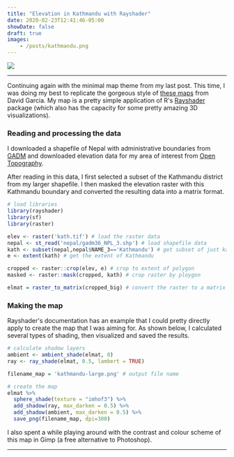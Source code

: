 ```yaml
---
title: "Elevation in Kathmandu with Rayshader"
date: 2020-02-23T12:41:46-05:00
showDate: false
draft: true
images:
    - /posts/kathmandu.png
---
```


![](/posts/kathmandu.png)

---

Continuing again with the minimal map theme from my last post. This time, I was doing my best to replicate the gorgeous style of [these maps](https://www.mapmakerdavid.com/) from David Garcia. My map is a pretty simple application of R's [Rayshader](https://www.rayshader.com/) package (which also has the capacity for some pretty amazing 3D visualizations).  

### Reading and processing the data 

I downloaded a shapefile of Nepal with administrative boundaries from [GADM](https://gadm.org/data.html) and downloaded elevation data for my area of interest from [Open Topography](https://www.opentopography.org/). 

After reading in this data, I first selected a subset of the Kathmandu district from my larger shapefile. I then masked the elevation raster with this Kathmandu boundary and converted the resulting data into a matrix format. 

```r
# load libraries
library(rayshader)
library(sf)
library(raster)

elev <- raster('kath.tif') # load the raster data
nepal <- st_read('nepal/gadm36_NPL_3.shp') # load shapefile data
kath <- subset(nepal,nepal$NAME_3=='Kathmandu') # get subset of just kathmandu area
e <- extent(kath) # get the extent of Kathmandu

cropped <- raster::crop(elev, e) # crop to extent of polygon
masked <- raster::mask(cropped, kath) # crop raster by ploygon

elmat = raster_to_matrix(cropped_big) # convert the raster to a matrix
```
### Making the map

Rayshader's documentation has an example that I could pretty directly apply to create the map that I was aiming for. As shown below, I calculated several types of shading, then visualized and saved the results.  

```r
# calculate shadow layers 
ambient <- ambient_shade(elmat, 0)
ray <- ray_shade(elmat, 0.5, lambert = TRUE)

filename_map = 'kathmandu-large.png' # output file name 

# create the map 
elmat %>%
  sphere_shade(texture = "imhof3") %>%
  add_shadow(ray, max_darken = 0.5) %>%
  add_shadow(ambient, max_darken = 0.5) %>%
  save_png(filename_map, dpi=300)
```
I also spent a while playing around with the contrast and colour scheme of this map in Gimp (a free alternative to Photoshop). 

---


